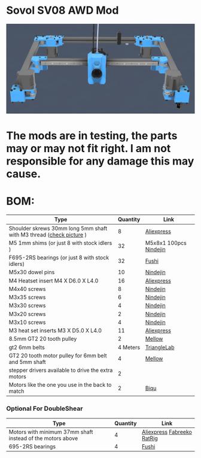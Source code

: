 # Sovol SV08 AWD Mod

<img src="Images/Gantry.png">

# The mods are in testing, the parts may or may not fit right. I am not responsible for any damage this may cause.

# BOM:
| Type | Quantity | Link |
| --- | --- | --- |
| Shoulder skrews 30mm long 5mm shaft with M3 thread ([check picture](Images/ShoulderSkrews.png) ) | 8 | [Aliexpress](https://www.aliexpress.com/item/1005004802215831.html) |
| M5 1mm shims (or just 8 with stock idlers ) | 32 | M5x8x1 100pcs [Nindejin](https://vi.aliexpress.com/item/4000174460068.html) |
| F695-2RS bearings (or just 8 with stock idlers) | 32 | [Fushi](https://www.aliexpress.com/item/32850989216.html) |
| M5x30 dowel pins | 10 | [Nindejin](https://vi.aliexpress.com/item/1005002308655979.html)  |
| M4 Heatset insert M4 X D6.0 X L4.0 | 16 | [Aliexpress](https://vi.aliexpress.com/item/4000232925592.html)  |
| M4x40 screws | 8 | [Nindejin](https://vi.aliexpress.com/item/4000142028043.html) |
| M3x35 screws | 6 | [Nindejin](https://vi.aliexpress.com/item/4000142028043.html) |
| M3x30 screws | 4 | [Nindejin](https://vi.aliexpress.com/item/4000142028043.html) |
| M3x20 screws | 2 | [Nindejin](https://vi.aliexpress.com/item/4000142028043.html) |
| M3x10 screws | 4 | [Nindejin](https://vi.aliexpress.com/item/4000142028043.html) |
| M3 heat set inserts M3 X D5.0 X L4.0 | 11 | [Aliexpress](https://vi.aliexpress.com/item/4000232858343.html) |
| 8.5mm GT2 20 tooth pulley | 2 | [Mellow](https://www.aliexpress.com/item/1005004374407134.html) |
| gt2 6mm belts | 4 Meters | [TriangleLab](https://www.aliexpress.com/item/1005006507781085.html) |
| GT2 20 tooth motor pulley for 6mm belt and 5mm shaft | 4 | [Mellow](https://vi.aliexpress.com/item/33023279793.html) |
| stepper drivers available to drive the extra motors | 2 |  |
| Motors like the one you use in the back to match | 2 | [Biqu](https://biqu.equipment/products/ldo-42sth48-2504ac-reva-motor-driver?variant=39991585636450) |

### Optional For DoubleShear
| Type | Quantity | Link |
| --- | --- | --- |
| Motors with minimum 37mm shaft instead of the motors above | 4 | [Aliexpress](https://vi.aliexpress.com/item/1005007500807396.html) [Fabreeko](https://www.fabreeko.com/products/ldo-42sth48-2504ahs55-nema-17-motor-high-temp?_pos=3&_psq=mot&_ss=e&_v=1.0) [RatRig](https://ratrig.com/electronics/motors/nema-17-stepper-motor-ht-48mm-1-8-76oz-in-35mm-shaft.html)|
| 695-2RS bearings | 4 | [Fushi](https://vi.aliexpress.com/item/1005003141257945.html) |
